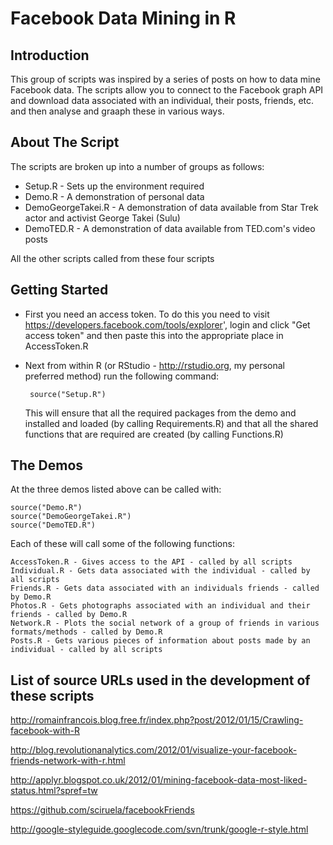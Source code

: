 Facebook Data Mining in R
=========================

Introduction
------------

This group of scripts was inspired by a series of posts on how to data mine Facebook data. The scripts allow you to connect to the Facebook graph API and download data associated with an individual, their posts, friends, etc. and then analyse and graaph these in various ways.

About The Script
----------------

The scripts are broken up into a number of groups as follows:

 * Setup.R - Sets up the environment required
 * Demo.R - A demonstration of personal data
 * DemoGeorgeTakei.R - A demonstration of data available from Star Trek actor and activist George Takei (Sulu)
 * DemoTED.R - A demonstration of data available from TED.com's video posts

All the other scripts called from these four scripts

Getting Started
---------------

 * First you need an access token. To do this you need to visit https://developers.facebook.com/tools/explorer', 
   login and click "Get access token" and then paste this into the appropriate place in AccessToken.R

 * Next from within R (or RStudio - http://rstudio.org, my personal preferred method) run the following command:

	    source("Setup.R")
	
   This will ensure that all the required packages from the demo and installed and loaded (by calling Requirements.R)
   and that all the shared functions that are required are created (by calling Functions.R) 
	
The Demos
---------

At the three demos listed above can be called with:

	source("Demo.R")
	source("DemoGeorgeTakei.R")
	source("DemoTED.R")
	
Each of these will call some of the following functions:

	AccessToken.R - Gives access to the API - called by all scripts
	Individual.R - Gets data associated with the individual - called by all scripts
	Friends.R - Gets data associated with an individuals friends - called by Demo.R
	Photos.R - Gets photographs associated with an individual and their friends - called by Demo.R
	Network.R - Plots the social network of a group of friends in various formats/methods - called by Demo.R
	Posts.R - Gets various pieces of information about posts made by an individual - called by all scripts


List of source URLs used in the development of these scripts
------------------------------------------------------------

http://romainfrancois.blog.free.fr/index.php?post/2012/01/15/Crawling-facebook-with-R

http://blog.revolutionanalytics.com/2012/01/visualize-your-facebook-friends-network-with-r.html

http://applyr.blogspot.co.uk/2012/01/mining-facebook-data-most-liked-status.html?spref=tw

https://github.com/sciruela/facebookFriends

http://google-styleguide.googlecode.com/svn/trunk/google-r-style.html
